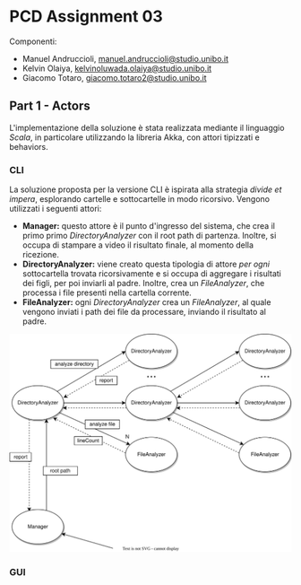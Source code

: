 # PCD Assignment 03

Componenti:

- Manuel Andruccioli, manuel.andruccioli@studio.unibo.it
- Kelvin Olaiya, kelvinoluwada.olaiya@studio.unibo.it
- Giacomo Totaro, giacomo.totaro2@studio.unibo.it

## Part 1 - Actors

L'implementazione della soluzione è stata realizzata mediante il linguaggio *Scala*, in particolare utilizzando la libreria Akka, con attori tipizzati e behaviors.

### CLI

La soluzione proposta per la versione CLI è ispirata alla strategia *divide et impera*, esplorando cartelle e sottocartelle in modo ricorsivo. Vengono utilizzati i seguenti attori:

- **Manager:** questo attore è il punto d'ingresso del sistema, che crea il primo primo *DirectoryAnalyzer* con il root path di partenza. Inoltre, si occupa di stampare a video il risultato finale, al momento della ricezione.
- **DirectoryAnalyzer:** viene creato questa tipologia di attore *per ogni* sottocartella trovata ricorsivamente e si occupa di aggregare i risultati dei figli, per poi inviarli al padre. Inoltre, crea un *FileAnalyzer*, che processa i file presenti nella cartella corrente.
- **FileAnalyzer:** ogni *DirectoryAnalyzer* crea un *FileAnalyzer*, al quale vengono inviati i path dei file da processare, inviando il risultato al padre.

<!-- schema image -->
![CLI schema](./docs/part-01/schema-cli.svg)

### GUI
